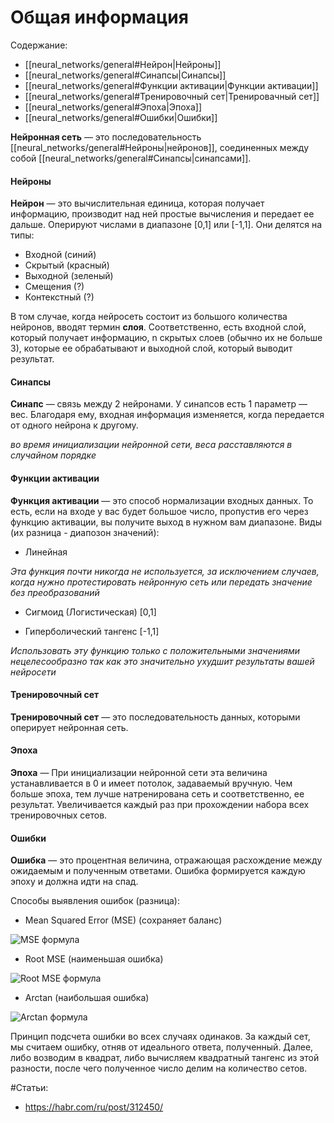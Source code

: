 # Общая информация

Содержание:
- [[neural_networks/general#Нейрон|Нейроны]]
- [[neural_networks/general#Синапсы|Синапсы]]
- [[neural_networks/general#Функции активации|Функции активации]]
- [[neural_networks/general#Тренировочный сет|Тренировачный сет]]
- [[neural_networks/general#Эпоха|Эпоха]]
- [[neural_networks/general#Ошибки|Ошибки]]

**Нейронная сеть** — это последовательность [[neural_networks/general#Нейроны|нейронов]], соединенных между собой [[neural_networks/general#Синапсы|синапсами]].

#### Нейроны

**Нейрон** — это вычислительная единица, которая получает информацию, производит над ней простые вычисления и передает ее дальше. Оперируют числами в диапазоне [0,1] или [-1,1]. Они делятся на типы:
* Входной (синий)
* Скрытый (красный)
* Выходной (зеленый)
* Смещения (?)
* Контекстный (?)

В том случае, когда нейросеть состоит из большого количества нейронов, вводят термин **слоя**. Соответственно, есть входной слой, который получает информацию, n скрытых слоев (обычно их не больше 3), которые ее обрабатывают и выходной слой, который выводит результат.

#### Синапсы

**Синапс** — связь между 2 нейронами. У синапсов есть 1 параметр — вес. Благодаря ему, входная информация изменяется, когда передается от одного нейрона к другому.

*во время инициализации нейронной сети, веса расставляются в случайном порядке*

#### Функции активации

**Функция активации** — это способ нормализации входных данных. То есть, если на входе у вас будет большое число, пропустив его через функцию активации, вы получите выход в нужном вам диапазоне. Виды (их разница - диапозон значений):

* Линейная

*Эта функция почти никогда не используется, за исключением случаев, когда нужно протестировать нейронную сеть или передать значение без преобразований*

* Сигмоид (Логистическая) [0,1]

* Гиперболический тангенс [-1,1]

*Использовать эту функцию только с положительными значениями нецелесообразно так как это значительно ухудшит результаты вашей нейросети*

#### Тренировочный сет

**Тренировочный сет** — это последовательность данных, которыми оперирует нейронная сеть.

#### Эпоха

**Эпоха** — При инициализации нейронной сети эта величина устанавливается в 0 и имеет потолок, задаваемый вручную. Чем больше эпоха, тем лучше натренирована сеть и соответственно, ее результат. Увеличивается каждый раз при прохождении набора всех тренировочных сетов.

#### Ошибки

**Ошибка** — это процентная величина, отражающая расхождение между ожидаемым и полученным ответами. Ошибка формируется каждую эпоху и должна идти на спад.

Способы выявления ошибок (разница):

* Mean Squared Error (MSE) (сохраняет баланс)

![MSE формула](https://habrastorage.org/files/8b2/b5a/997/8b2b5a9974f841a0af487f671aae850b.png)

* Root MSE (наименьшая ошибка)

![Root MSE формула](https://habrastorage.org/files/2dc/6e7/193/2dc6e7193baa47178ddd5ea8f33faa11.png)

* Arctan (наибольшая ошибка)

![Arctan формула](https://habrastorage.org/files/7df/1a8/e0f/7df1a8e0f36944af87d7452701c97624.png)

Принцип подсчета ошибки во всех случаях одинаков. За каждый сет, мы считаем ошибку, отняв от идеального ответа, полученный. Далее, либо возводим в квадрат, либо вычисляем квадратный тангенс из этой разности, после чего полученное число делим на количество сетов.

#Статьи:
- https://habr.com/ru/post/312450/